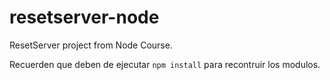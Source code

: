 # resetserver-node
ResetServer project from Node Course.

Recuerden que deben de ejecutar ```npm install``` para recontruir los modulos.


